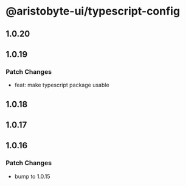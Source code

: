# @aristobyte-ui/typescript-config

## 1.0.20

## 1.0.19

### Patch Changes

- feat: make typescript package usable

## 1.0.18

## 1.0.17

## 1.0.16

### Patch Changes

- bump to 1.0.15

